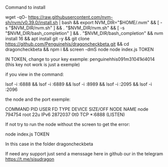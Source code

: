 Command to install

wget -qO- https://raw.githubusercontent.com/nvm-sh/nvm/v0.39.0/install.sh | bash && export NVM_DIR="$HOME/.nvm" && [ -s "$NVM_DIR/nvm.sh" ] && \. "$NVM_DIR/nvm.sh" && [ -s "$NVM_DIR/bash_completion" ] && \. "$NVM_DIR/bash_completion" && nvm install 16 && apt install git -y && git clone https://github.com/Penguinehis/dragoncheckbeta.git && cd dragoncheckbeta && npm i && screen -dmS node node index.js TOKEN

IN TOKEN, change to your key exemple: penguinehhis091m31041kl4014 (this key not work is just a exemple)

if you view in the command:

 lsof -i :6888 && lsof -i :6889 && lsof -i :8989 && lsof -i :2095 && lsof -i :2096 

the node and the port exemple:

COMMAND    PID USER   FD   TYPE  DEVICE SIZE/OFF NODE NAME
node    794754 root   22u  IPv6 2872037      0t0  TCP *:6888 (LISTEN)

If not try to run the node without the screen to get the error:

node index.js TOKEN

In this case in the folder dragoncheckbeta

If need any support just send a menssage here in github our in the telegram https://t.me/sisudragon
